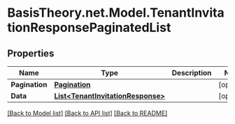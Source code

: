 # BasisTheory.net.Model.TenantInvitationResponsePaginatedList

## Properties

Name | Type | Description | Notes
------------ | ------------- | ------------- | -------------
**Pagination** | [**Pagination**](Pagination.md) |  | [optional] 
**Data** | [**List&lt;TenantInvitationResponse&gt;**](TenantInvitationResponse.md) |  | [optional] 

[[Back to Model list]](../README.md#documentation-for-models) [[Back to API list]](../README.md#documentation-for-api-endpoints) [[Back to README]](../README.md)

